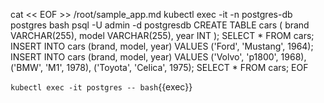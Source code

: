 cat << EOF >> /root/sample_app.md
kubectl exec -it -n postgres-db postgres bash
psql -U admin -d postgresdb
CREATE TABLE cars (
  brand VARCHAR(255),
  model VARCHAR(255),
  year INT
);
SELECT * FROM cars;
INSERT INTO cars (brand, model, year)
VALUES ('Ford', 'Mustang', 1964);
INSERT INTO cars (brand, model, year)
VALUES
  ('Volvo', 'p1800', 1968),
  ('BMW', 'M1', 1978),
  ('Toyota', 'Celica', 1975);
SELECT * FROM cars;
EOF


`kubectl exec -it postgres -- bash`{{exec}}
